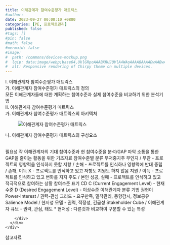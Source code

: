 ```yaml
---
title: 이해관계자 참여수준평가 매트릭스
#author: 
date: 2023-09-27 00:00:10 +0800
categories: [PE, 프로젝트관리]
published: false
#tags: []
#pin: false
#math: false
#mermaid: false
#image:
#  path: /commons/devices-mockup.png
#  lqip: data:image/webp;base64,UklGRpoAAABXRUJQVlA4WAoAAAAQAAAADwAABwAAQUxQSDIAAAARL0AmbZurmr57yyIiqE8oiG0bejIYEQTgqiDA9vqnsUSI6H+oAERp2HZ65qP/VIAWAFZQOCBCAAAA8AEAnQEqEAAIAAVAfCWkAALp8sF8rgRgAP7o9FDvMCkMde9PK7euH5M1m6VWoDXf2FkP3BqV0ZYbO6NA/VFIAAAA
#  alt: Responsive rendering of Chirpy theme on multiple devices.
---
```


<div class="post-wrap">
  <div class="para">
    <div class="para-title">
      I. 이해관계자 참여수준평가 매트릭스
    </div>
    <div class="para-cntnt">
      <div class="para">
        <div class="para-title">
          가. 이해관계자 참여수준평가 매트릭스의 정의
        </div>
        <div class="para-cntnt">
            모든 이해관계자들에 대한 계획하는 참여수준과 실제 참여수준을 비교하기 위한 분석기법
        </div>
      </div>
    </div>
  </div>
  
  <div class="para">
    <div class="para-title">
      II. 이해관계자 참여수준평가 매트릭스
    </div>
    <div class="para-cntnt">
      <div class="para">
        <div class="para-title">
          가. 이해관계자 참여수준평가 매트릭스의 아키텍처
        </div>
        <div class="para-cntnt">
          <figure class="post-figure">
            <img src="/assets/img/posts/이해관계자-참여수준평가-매트릭스.png" alt="이해관계자 참여수준평가 매트릭스">
<!--            <figcaption>Source: Unveiling the Metaverse: Exploring Emerging Trends, Multifaceted Perspectives, and Future Challenges</figcaption>-->
          </figure>
        </div>
      </div>
      <div class="para">
        <div class="para-title">
          나. 이해관계자 참여수준평가 매트릭스의 구성요소
        </div>
        <div class="para-cntnt">
          <table class="post-table">
          </table>
          필요성
  각 이해관계자의 기대 참여수준과 현 참여수준을 분석/GAP 파악
  소통을 통한 GAP을 줄이는 활동을 위한 기초자료
참여수준별 분류 무저중지주
  무인지 / 무관 - 프로젝트의 영향력을 인식하지 못함
  저항 / 손해 - 프로젝트를 인식하나 영향력에 반대
  중립 / 손해, 이득 X - 프로젝트를 인식하고 있고 저항도 지원도 하지 않음
  지원 /  이득 - 프로젝트를 인식하고 있고 변화를 지지
  주도 / 본인 성공, 실패 - 프로젝트를 인식하고 있고 적극적으로 참여하는 상황
참여수준 표기 CD
  C (Current Engagement Level) - 현재수준
  D (Desired Engagement Level) - 이상수준
이해관계자 분류 기법 권현이
  Power-Interest / 권력-관심 그리드 - 요구만족, 밀착관리, 동향감시, 정보공유
  Salience Model / 현저성 모델 - 권력, 적정성, 긴급성
  Stakeholder Cube / 이해관계자 큐브 - 권력, 관심, 태도
* 현저성 : 다른것과 비교하여 구분할 수 있는 특성

        </div>
      </div>
    </div>
  </div>

  <div class="refr-wrap">
    <div class="refr-title">
        참고자료
    </div>
    <ol class="refr-list">
    <!--    <li>(나현식, 최대선) <a target="_blank" href="https://scienceon.kisti.re.kr/commons/util/originalView.do?cn=JAKO202225948430499&oCn=JAKO202225948430499&dbt=JAKO&journal=NJOU00291864">메타버스 보안 위협 요소 및 대응 방안 검토</a></li>-->
    <!--    <li>(M. Uddin, S. Manickam, H. Ullah, M. Obaidat and A. Dandoush) <a target="_blank" href="https://ieeexplore.ieee.org/abstract/document/10138386">Unveiling the Metaverse: Exploring Emerging Trends, Multifaceted Perspectives, and Future Challenges</a></li>-->
    </ol>
  </div>
</div>
